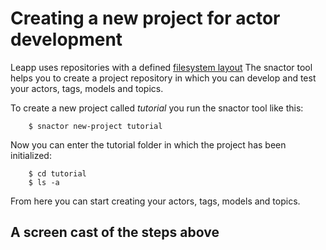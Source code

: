 # Creating a new project for actor development

Leapp uses repositories with a defined [filesystem layout](filesystem-layout.md)
The snactor tool helps you to create a project repository in which you can develop and test your
actors, tags, models and topics.

To create a new project called *tutorial* you run the snactor tool like this:

```shell
    $ snactor new-project tutorial
```

Now you can enter the tutorial folder in which the project has been initialized:

```shell
    $ cd tutorial
    $ ls -a
```

From here you can start creating your actors, tags, models and topics.

## A screen cast of the steps above

<asciinema-player src="_static/screencasts/create-project.json"></ascinema-player>
